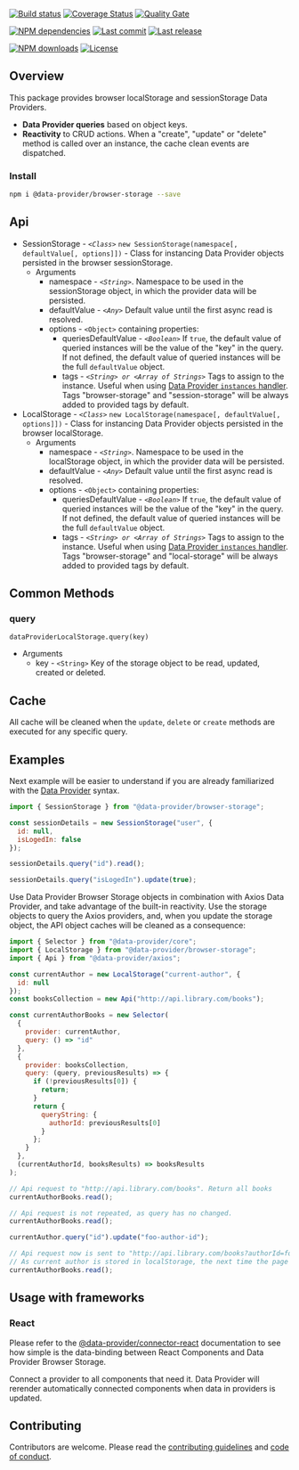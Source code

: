 [![Build status][travisci-image]][travisci-url] [![Coverage Status][coveralls-image]][coveralls-url] [![Quality Gate][quality-gate-image]][quality-gate-url]

[![NPM dependencies][npm-dependencies-image]][npm-dependencies-url] [![Last commit][last-commit-image]][last-commit-url] [![Last release][release-image]][release-url] 

[![NPM downloads][npm-downloads-image]][npm-downloads-url] [![License][license-image]][license-url]

## Overview

This package provides browser localStorage and sessionStorage Data Providers.

* __Data Provider queries__ based on object keys.
* __Reactivity__ to CRUD actions. When a "create", "update" or "delete" method is called over an instance, the cache clean events are dispatched.

### Install

```bash
npm i @data-provider/browser-storage --save
```

## Api

* SessionStorage - _`<Class>`_ `new SessionStorage(namespace[, defaultValue[, options]])` - Class for instancing Data Provider objects persisted in the browser sessionStorage.
	* Arguments
		* namespace - _`<String>`_. Namespace to be used in the sessionStorage object, in which the provider data will be persisted.
		* defaultValue - _`<Any>`_ Default value until the first async read is resolved.
		* options - `<Object>` containing properties:
			* queriesDefaultValue - _`<Boolean>`_ If `true`, the default value of queried instances will be the value of the "key" in the query. If not defined, the default value of queried instances will be the full `defaultValue` object.
			* tags - _`<String> or <Array of Strings>`_ Tags to assign to the instance. Useful when using [Data Provider `instances` handler][data-provider-instances-docs-url]. Tags "browser-storage" and "session-storage" will be always added to provided tags by default.
* LocalStorage - _`<Class>`_ `new LocalStorage(namespace[, defaultValue[, options]])` - Class for instancing Data Provider objects persisted in the browser localStorage.
	* Arguments
		* namespace - _`<String>`_. Namespace to be used in the localStorage object, in which the provider data will be persisted.
		* defaultValue - _`<Any>`_ Default value until the first async read is resolved.
		* options - `<Object>` containing properties:
			* queriesDefaultValue - _`<Boolean>`_ If `true`, the default value of queried instances will be the value of the "key" in the query. If not defined, the default value of queried instances will be the full `defaultValue` object.
			* tags - _`<String> or <Array of Strings>`_ Tags to assign to the instance. Useful when using [Data Provider `instances` handler][data-provider-instances-docs-url]. Tags "browser-storage" and "local-storage" will be always added to provided tags by default.

## Common Methods

### query

`dataProviderLocalStorage.query(key)`
* Arguments
  * key - `<String>` Key of the storage object to be read, updated, created or deleted.

## Cache

All cache will be cleaned when the `update`, `delete` or `create` methods are executed for any specific query.

## Examples

Next example will be easier to understand if you are already familiarized with the [Data Provider][data-provider-url] syntax.

```js
import { SessionStorage } from "@data-provider/browser-storage";

const sessionDetails = new SessionStorage("user", {
  id: null,
  isLogedIn: false
});

sessionDetails.query("id").read();

sessionDetails.query("isLogedIn").update(true);
```

Use Data Provider Browser Storage objects in combination with Axios Data Provider, and take advantage of the built-in reactivity. Use the storage objects to query the Axios providers, and, when you update the storage object, the API object caches will be cleaned as a consequence:


```js
import { Selector } from "@data-provider/core";
import { LocalStorage } from "@data-provider/browser-storage";
import { Api } from "@data-provider/axios";

const currentAuthor = new LocalStorage("current-author", {
  id: null
});
const booksCollection = new Api("http://api.library.com/books");

const currentAuthorBooks = new Selector(
  {
    provider: currentAuthor,
    query: () => "id"
  },
  {
    provider: booksCollection,
    query: (query, previousResults) => {
      if (!previousResults[0]) {
        return;
      }
      return {
        queryString: {
          authorId: previousResults[0]
        }
      };
    }
  },
  (currentAuthorId, booksResults) => booksResults
);

// Api request to "http://api.library.com/books". Return all books
currentAuthorBooks.read();

// Api request is not repeated, as query has no changed.
currentAuthorBooks.read();

currentAuthor.query("id").update("foo-author-id");

// Api request now is sent to "http://api.library.com/books?authorId=foo-author-id". Return author books
// As current author is stored in localStorage, the next time the page is loaded, the queryString applied to the api will be the same
currentAuthorBooks.read();
```

## Usage with frameworks

### React

Please refer to the [@data-provider/connector-react][data-provider-connector-react-url] documentation to see how simple is the data-binding between React Components and Data Provider Browser Storage.

Connect a provider to all components that need it. Data Provider will rerender automatically connected components when data in providers is updated.

## Contributing

Contributors are welcome.
Please read the [contributing guidelines](.github/CONTRIBUTING.md) and [code of conduct](.github/CODE_OF_CONDUCT.md).

[data-provider-url]: https://github.com/data-provider/core
[data-provider-instances-docs-url]: https://github.com/data-provider/core/blob/master/docs/instances/api.md
[data-provider-connector-react-url]: https://github.com/data-provider/connector-react

[coveralls-image]: https://coveralls.io/repos/github/data-provider/browser-storage/badge.svg
[coveralls-url]: https://coveralls.io/github/data-provider/browser-storage
[travisci-image]: https://travis-ci.com/data-provider/browser-storage.svg?branch=master
[travisci-url]: https://travis-ci.com/data-provider/browser-storage
[last-commit-image]: https://img.shields.io/github/last-commit/data-provider/browser-storage.svg
[last-commit-url]: https://github.com/data-provider/browser-storage/commits
[license-image]: https://img.shields.io/npm/l/@data-provider/browser-storage.svg
[license-url]: https://github.com/data-provider/browser-storage/blob/master/LICENSE
[npm-downloads-image]: https://img.shields.io/npm/dm/@data-provider/browser-storage.svg
[npm-downloads-url]: https://www.npmjs.com/package/@data-provider/browser-storage
[npm-dependencies-image]: https://img.shields.io/david/data-provider/browser-storage.svg
[npm-dependencies-url]: https://david-dm.org/data-provider/browser-storage
[quality-gate-image]: https://sonarcloud.io/api/project_badges/measure?project=data-provider-browser-storage&metric=alert_status
[quality-gate-url]: https://sonarcloud.io/dashboard?id=data-provider-browser-storage
[release-image]: https://img.shields.io/github/release-date/data-provider/browser-storage.svg
[release-url]: https://github.com/data-provider/browser-storage/releases
